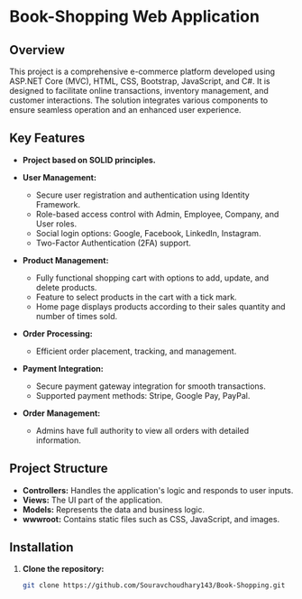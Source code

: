 
# Book-Shopping Web Application

## Overview

This project is a comprehensive e-commerce platform developed using ASP.NET Core (MVC), HTML, CSS, Bootstrap, JavaScript, and C#. It is designed to facilitate online transactions, inventory management, and customer interactions. The solution integrates various components to ensure seamless operation and an enhanced user experience.

## Key Features

- **Project based on SOLID principles.**
- **User Management:**
  - Secure user registration and authentication using Identity Framework.
  - Role-based access control with Admin, Employee, Company, and User roles.
  - Social login options: Google, Facebook, LinkedIn, Instagram.
  - Two-Factor Authentication (2FA) support.

- **Product Management:**
  - Fully functional shopping cart with options to add, update, and delete products.
  - Feature to select products in the cart with a tick mark.
  - Home page displays products according to their sales quantity and number of times sold.

- **Order Processing:**
  - Efficient order placement, tracking, and management.

- **Payment Integration:**
  - Secure payment gateway integration for smooth transactions.
  - Supported payment methods: Stripe, Google Pay, PayPal.

- **Order Management:**
  - Admins have full authority to view all orders with detailed information.

## Project Structure

- **Controllers:** Handles the application's logic and responds to user inputs.
- **Views:** The UI part of the application.
- **Models:** Represents the data and business logic.
- **wwwroot:** Contains static files such as CSS, JavaScript, and images.

## Installation

1. **Clone the repository:**
   ```bash
   git clone https://github.com/Souravchoudhary143/Book-Shopping.git
